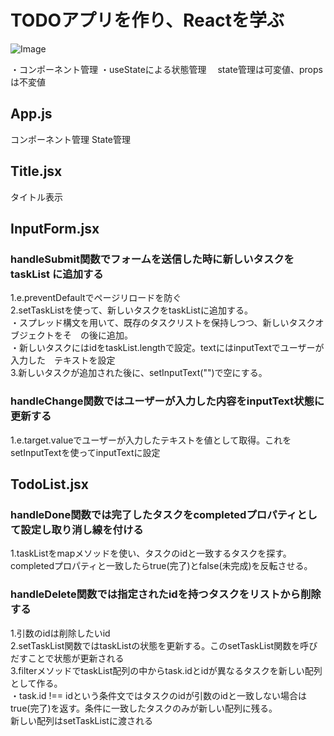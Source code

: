 <h1>TODOアプリを作り、Reactを学ぶ</h1>

![Image](https://github.com/user-attachments/assets/ef0f93cc-88c0-4b69-b69e-ee73f8dd9355)



・コンポーネント管理
・useStateによる状態管理
　state管理は可変値、propsは不変値

<h2>App.js</h2>
コンポーネント管理
State管理

<h2>Title.jsx</h2>
タイトル表示

<h2>InputForm.jsx</h2>
<h3>handleSubmit関数でフォームを送信した時に新しいタスクを taskList に追加する</h3>
1.e.preventDefaultでページリロードを防ぐ<br>
2.setTaskListを使って、新しいタスクをtaskListに追加する。<br>
    ・スプレッド構文を用いて、既存のタスクリストを保持しつつ、新しいタスクオブジェクトをそ　の後に追加。<br>
    ・新しいタスクにはidをtaskList.lengthで設定。textにはinputTextでユーザーが入力した　テキストを設定<br>
3.新しいタスクが追加された後に、setInputText("")で空にする。<br>

<h3>handleChange関数ではユーザーが入力した内容をinputText状態に更新する</h3>
1.e.target.valueでユーザーが入力したテキストを値として取得。これをsetInputTextを使ってinputTextに設定


<h2>TodoList.jsx</h2>
<h3>handleDone関数では完了したタスクをcompletedプロパティとして設定し取り消し線を付ける</h3>
1.taskListをmapメソッドを使い、タスクのidと一致するタスクを探す。completedプロパティと一致したらtrue(完了)とfalse(未完成)を反転させる。

<h3>handleDelete関数では指定されたidを持つタスクをリストから削除する</h3>
1.引数のidは削除したいid<br>
2.setTaskList関数ではtaskListの状態を更新する。このsetTaskList関数を呼びだすことで状態が更新される<br>
3.filterメソッドでtaskList配列の中からtask.idとidが異なるタスクを新しい配列として作る。<br>
    ・task.id !== idという条件文ではタスクのidが引数のidと一致しない場合はtrue(完了)を返す。条件に一致したタスクのみが新しい配列に残る。<br>
    新しい配列はsetTaskListに渡される

